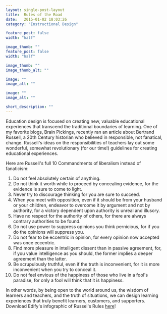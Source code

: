 ```yaml
---
layout: single-post-layout
title:  Rules of the Road
date:   2015-01-02 18:03:26
category: "Instructional Design"

feature_post: false
width: "half"

image_thumb: ""
feature_post: false
width: "half"

image_thumb: ""
image_thumb_alt: ""

image: ""
image_alt: ""

image: ""
image_alt: ""

short_description: ""
---
```


Education design is focused on creating new, valuable educational experiences that transcend the traditional boundaries of learning. One of my favorite blogs, Brain Pickings, recently ran an article about Bertrand Russell, a 20th Century historian who believed in responsible, not fanatical, change. Russell's ideas on the responsibilities of teachers lay out some wonderful, somewhat revolutionary (for our time!) guidelines for creating educational experiences.

Here are Russell's full 10 Commandments of liberalism instead of fanaticism:

1. Do not feel absolutely certain of anything.
2. Do not think it worth while to proceed by concealing evidence, for the evidence is sure to come to light.
3. Never try to discourage thinking for you are sure to succeed.
4. When you meet with opposition, even if it should be from your husband or your children, endeavor to overcome it by argument and not by authority, for a victory dependent upon authority is unreal and illusory.
5. Have no respect for the authority of others, for there are always contrary authorities to be found.
6. Do not use power to suppress opinions you think pernicious, for if you do the opinions will suppress you.
7. Do not fear to be eccentric in opinion, for every opinion now accepted was once eccentric.
8. Find more pleasure in intelligent dissent than in passive agreement, for, if you value intelligence as you should, the former implies a deeper agreement than the latter.
9. Be scrupulously truthful, even if the truth is inconvenient, for it is more inconvenient when you try to conceal it.
10. Do not feel envious of the happiness of those who live in a fool's paradise, for only a fool will think that it is happiness.

In other words, by being open to the world around us, the wisdom of learners and teachers, and the truth of situations, we can design learning experiences that truly benefit learners, customers, and supporters. Download Edify's infographic of Russel's Rules [here](https://drive.google.com/file/d/0B3Wo_WweWVfdbTlTX1ViR1A3X1U/view?pli=1)!
